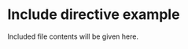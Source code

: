 # Include directive example

<!-- <include command="printf '%s\n' "Included file contents will be given here.""> -->
Included file contents will be given here.
<!-- </include> -->
